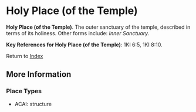 # Holy Place (of the Temple)
**Holy Place (of the Temple)**. 
The outer sanctuary of the temple, described in terms of its holiness. 
Other forms include: 
*Inner Sanctuary*. 




**Key References for Holy Place (of the Temple)**: 
1KI 6:5, 1KI 8:10. 






Return to [Index](00-Index.md)

## More Information

### Place Types

* ACAI: structure




